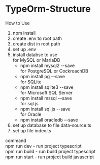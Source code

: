 <h1>TypeOrm-Structure </h1>

How to Use
1. npm install
2. create .env to root path
3. create dist in root path
4. set up .env
5. install databse to use <br />
for MySQL or MariaDB <br />
    - npm install mysql2 --save <br />
for PostgreSQL or CockroachDB <br />
    - npm install pg --save <br />
   for SQLite <br />
   - npm install sqlite3 --save <br />
   for Microsoft SQL Server <br />
   - npm install mssql --save <br />
   for sql.js <br />
   - npm install sql.js --save <br />
   for Oracle <br />
   - npm install oracledb --save <br />
6. set up database to file data-source.ts
7. set up file index.ts

command <br />
npm run dev   - run project typescript <br />
npm run build - run build project typescript <br />
npm run start - run project build javascript
